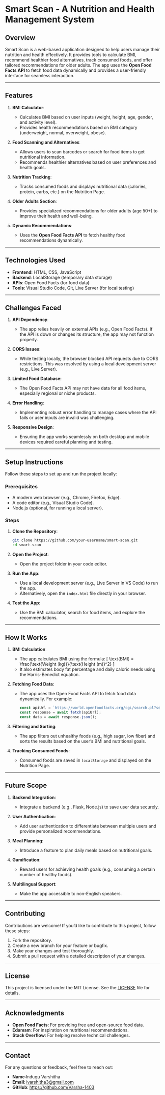 

# **Smart Scan - A Nutrition and Health Management System**

## **Overview**
Smart Scan is a web-based application designed to help users manage their nutrition and health effectively. It provides tools to calculate BMI, recommend healthier food alternatives, track consumed foods, and offer tailored recommendations for older adults. The app uses the **Open Food Facts API** to fetch food data dynamically and provides a user-friendly interface for seamless interaction.

---

## **Features**
1. **BMI Calculator**:
   - Calculates BMI based on user inputs (weight, height, age, gender, and activity level).
   - Provides health recommendations based on BMI category (underweight, normal, overweight, obese).

2. **Food Scanning and Alternatives**:
   - Allows users to scan barcodes or search for food items to get nutritional information.
   - Recommends healthier alternatives based on user preferences and health goals.

3. **Nutrition Tracking**:
   - Tracks consumed foods and displays nutritional data (calories, protein, carbs, etc.) on the Nutrition Page.

4. **Older Adults Section**:
   - Provides specialized recommendations for older adults (age 50+) to improve their health and well-being.

5. **Dynamic Recommendations**:
   - Uses the **Open Food Facts API** to fetch healthy food recommendations dynamically.

---

## **Technologies Used**
- **Frontend**: HTML, CSS, JavaScript
- **Backend**: LocalStorage (temporary data storage)
- **APIs**: Open Food Facts (for food data)
- **Tools**: Visual Studio Code, Git, Live Server (for local testing)

---

## **Challenges Faced**
1. **API Dependency**:
   - The app relies heavily on external APIs (e.g., Open Food Facts). If the API is down or changes its structure, the app may not function properly.

2. **CORS Issues**:
   - While testing locally, the browser blocked API requests due to CORS restrictions. This was resolved by using a local development server (e.g., Live Server).

3. **Limited Food Database**:
   - The Open Food Facts API may not have data for all food items, especially regional or niche products.

4. **Error Handling**:
   - Implementing robust error handling to manage cases where the API fails or user inputs are invalid was challenging.

5. **Responsive Design**:
   - Ensuring the app works seamlessly on both desktop and mobile devices required careful planning and testing.

---

## **Setup Instructions**
Follow these steps to set up and run the project locally:

### **Prerequisites**
- A modern web browser (e.g., Chrome, Firefox, Edge).
- A code editor (e.g., Visual Studio Code).
- Node.js (optional, for running a local server).

### **Steps**
1. **Clone the Repository**:
   ```bash
   git clone https://github.com/your-username/smart-scan.git
   cd smart-scan
   ```

2. **Open the Project**:
   - Open the project folder in your code editor.

3. **Run the App**:
   - Use a local development server (e.g., Live Server in VS Code) to run the app.
   - Alternatively, open the `index.html` file directly in your browser.

4. **Test the App**:
   - Use the BMI calculator, search for food items, and explore the recommendations.

---

## **How It Works**
1. **BMI Calculation**:
   - The app calculates BMI using the formula:
     \[
     \text{BMI} = \frac{\text{Weight (kg)}}{\text{Height (m)}^2}
     \]
   - It also estimates body fat percentage and daily caloric needs using the Harris-Benedict equation.

2. **Fetching Food Data**:
   - The app uses the Open Food Facts API to fetch food data dynamically. For example:
     ```javascript
     const apiUrl = `https://world.openfoodfacts.org/cgi/search.pl?search_terms=${encodeURIComponent(foodName)}&json=1&page_size=10`;
     const response = await fetch(apiUrl);
     const data = await response.json();
     ```

3. **Filtering and Sorting**:
   - The app filters out unhealthy foods (e.g., high sugar, low fiber) and sorts the results based on the user’s BMI and nutritional goals.

4. **Tracking Consumed Foods**:
   - Consumed foods are saved in `localStorage` and displayed on the Nutrition Page.

---

## **Future Scope**
1. **Backend Integration**:
   - Integrate a backend (e.g., Flask, Node.js) to save user data securely.

2. **User Authentication**:
   - Add user authentication to differentiate between multiple users and provide personalized recommendations.

3. **Meal Planning**:
   - Introduce a feature to plan daily meals based on nutritional goals.

4. **Gamification**:
   - Reward users for achieving health goals (e.g., consuming a certain number of healthy foods).

5. **Multilingual Support**:
   - Make the app accessible to non-English speakers.

---

## **Contributing**
Contributions are welcome! If you’d like to contribute to this project, follow these steps:
1. Fork the repository.
2. Create a new branch for your feature or bugfix.
3. Make your changes and test thoroughly.
4. Submit a pull request with a detailed description of your changes.

---

## **License**
This project is licensed under the MIT License. See the [LICENSE](LICENSE) file for details.

---

## **Acknowledgments**
- **Open Food Facts**: For providing free and open-source food data.
- **Edamam**: For inspiration on nutritional recommendations.
- **Stack Overflow**: For helping resolve technical challenges.

---

## **Contact**
For any questions or feedback, feel free to reach out:
- **Name**:Indugu Varshitha
- **Email**: ivarshitha3@gmail.com
- **GitHub**: https://github.com/Varsha-1403
